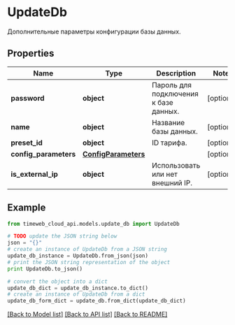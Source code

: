 # UpdateDb

Дополнительные параметры конфигурации базы данных.

## Properties
Name | Type | Description | Notes
------------ | ------------- | ------------- | -------------
**password** | **object** | Пароль для подключения к базе данных. | [optional] 
**name** | **object** | Название базы данных. | [optional] 
**preset_id** | **object** | ID тарифа. | [optional] 
**config_parameters** | [**ConfigParameters**](ConfigParameters.md) |  | [optional] 
**is_external_ip** | **object** | Использовать или нет внешний IP. | [optional] 

## Example

```python
from timeweb_cloud_api.models.update_db import UpdateDb

# TODO update the JSON string below
json = "{}"
# create an instance of UpdateDb from a JSON string
update_db_instance = UpdateDb.from_json(json)
# print the JSON string representation of the object
print UpdateDb.to_json()

# convert the object into a dict
update_db_dict = update_db_instance.to_dict()
# create an instance of UpdateDb from a dict
update_db_form_dict = update_db.from_dict(update_db_dict)
```
[[Back to Model list]](../README.md#documentation-for-models) [[Back to API list]](../README.md#documentation-for-api-endpoints) [[Back to README]](../README.md)


